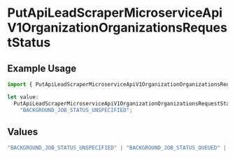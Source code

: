 # PutApiLeadScraperMicroserviceApiV1OrganizationOrganizationsRequestStatus

## Example Usage

```typescript
import { PutApiLeadScraperMicroserviceApiV1OrganizationOrganizationsRequestStatus } from "oppulence-backend-sdk/models/operations";

let value:
  PutApiLeadScraperMicroserviceApiV1OrganizationOrganizationsRequestStatus =
    "BACKGROUND_JOB_STATUS_UNSPECIFIED";
```

## Values

```typescript
"BACKGROUND_JOB_STATUS_UNSPECIFIED" | "BACKGROUND_JOB_STATUS_QUEUED" | "BACKGROUND_JOB_STATUS_IN_PROGRESS" | "BACKGROUND_JOB_STATUS_COMPLETED" | "BACKGROUND_JOB_STATUS_FAILED" | "BACKGROUND_JOB_STATUS_CANCELLED" | "BACKGROUND_JOB_STATUS_TIMED_OUT"
```